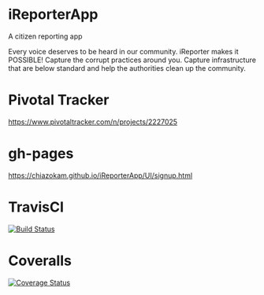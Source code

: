 # iReporterApp
A citizen reporting app

Every voice deserves to be heard in our community.
iReporter makes it POSSIBLE!
Capture the corrupt practices around you. Capture infrastructure
that are below standard and help the authorities clean up the community.

# Pivotal Tracker
https://www.pivotaltracker.com/n/projects/2227025

# gh-pages
https://chiazokam.github.io/iReporterApp/UI/signup.html

# TravisCI
[![Build Status](https://travis-ci.org/Chiazokam/iReporterApp.svg?branch=master)](https://travis-ci.org/Chiazokam/iReporterApp)

# Coveralls
[![Coverage Status](https://coveralls.io/repos/github/Chiazokam/iReporterApp/badge.svg?branch=develop)](https://coveralls.io/github/Chiazokam/iReporterApp?branch=develop)
